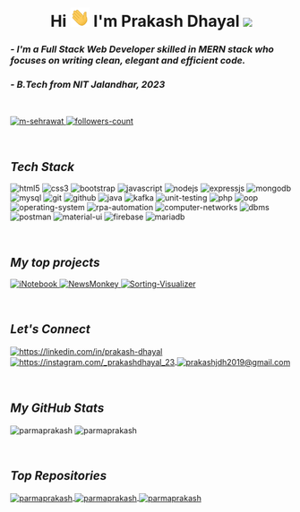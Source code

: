 <!----------------------------------- Heading Section ------------------------------------>
<h1 align="center">
    Hi
    <img src="https://raw.githubusercontent.com/ABSphreak/ABSphreak/master/gifs/Hi.gif" width="35">
    I'm Prakash Dhayal
    <img src="https://camo.githubusercontent.com/d3359cb00ab0b5ed8f2e1fe3fceb4fbaf3b614340f8c0db99c17b9f50b351770/68747470733a2f2f656d6f6a69732e736c61636b6d6f6a69732e636f6d2f656d6f6a69732f696d616765732f313533313834393433302f343234362f626c6f622d73756e676c61737365732e6769663f31353331383439343330" width="35">
</h1>



<!----------------------------------- About Section ------------------------------------>

<h3>
    <i>- I'm a Full Stack Web Developer skilled in MERN stack who focuses on writing clean, elegant and efficient code.</i>
</h3>
<h3>
    <i>- B.Tech from NIT Jalandhar, 2023 </i>
</h3>
<br>



<!----------------------------------- Profile View Section ------------------------------------>

<p align="left">
    <a href="https://github.com/parmaprakash">
        <img src="https://komarev.com/ghpvc/?username=parmaprakash&label=Profile%20views&color=0e75b6&style=flat" alt="m-sehrawat" />
    </a>
    <a href="https://github.com/parmaprakash?tab=followers">
        <img src="https://img.shields.io/github/followers/parmaprakash?label=Followers&style=social" alt="followers-count">
    </a>
</p>
<br>



<!----------------------------------- Tech Stack Section ------------------------------------>

<h2><i>Tech Stack</i></h2>

<p>
    <img src="https://img.shields.io/badge/HTML5-E34F26?style=for-the-badge&logo=html5&logoColor=white" alt="html5" />
    <img src="https://img.shields.io/badge/CSS3-1572B6?style=for-the-badge&logo=css3&logoColor=white" alt="css3" />
    <img src="https://img.shields.io/badge/Bootstrap-563D7C?style=for-the-badge&logo=bootstrap&logoColor=white" alt="bootstrap" />
    <img src="https://img.shields.io/badge/JavaScript-323330?style=for-the-badge&logo=javascript&logoColor=F7DF1E" alt="javascript" />
    <img src="https://img.shields.io/badge/Node.js-339933?style=for-the-badge&logo=nodedotjs&logoColor=white" alt="nodejs" />
    <img src="https://img.shields.io/badge/Express.js-000000?style=for-the-badge&logo=express&logoColor=white" alt="expressjs" />
    <img src="https://img.shields.io/badge/MongoDB-4EA94B?style=for-the-badge&logo=mongodb&logoColor=white" alt="mongodb" />
    <img src="https://img.shields.io/badge/MySQL-4479A1?style=for-the-badge&logo=mysql&logoColor=white" alt="mysql" />
    <img src="https://img.shields.io/badge/Git-f44d27?style=for-the-badge&logo=git&logoColor=white" alt="git" />
    <img src="https://img.shields.io/badge/GitHub-100000?style=for-the-badge&logo=github&logoColor=white" alt="github" />
    <img src="https://img.shields.io/badge/Java-007396?style=for-the-badge&logo=java&logoColor=white" alt="java" />
    <img src="https://img.shields.io/badge/Apache%20Kafka-231F20?style=for-the-badge&logo=apache-kafka&logoColor=white" alt="kafka" />
    <img src="https://img.shields.io/badge/Unit%20Testing-17B34E?style=for-the-badge&logo=junit&logoColor=white" alt="unit-testing" />
    <img src="https://img.shields.io/badge/PHP-777BB4?style=for-the-badge&logo=php&logoColor=white" alt="php" />
    <img src="https://img.shields.io/badge/OOP-239120?style=for-the-badge&logo=python&logoColor=white" alt="oop" />
    <img src="https://img.shields.io/badge/Operating%20System-000000?style=for-the-badge&logo=linux&logoColor=white" alt="operating-system" />
    <img src="https://img.shields.io/badge/RPA%20Automation-FF5733?style=for-the-badge&logo=uipath&logoColor=white" alt="rpa-automation" />
    <img src="https://img.shields.io/badge/Computer%20Networks-00BFFF?style=for-the-badge&logo=cisco&logoColor=white" alt="computer-networks" />
    <img src="https://img.shields.io/badge/DBMS-003B57?style=for-the-badge&logo=oracle&logoColor=white" alt="dbms" />
    <img src="https://img.shields.io/badge/Postman-FF6C37?style=for-the-badge&logo=Postman&logoColor=white" alt="postman" />
    <img src="https://img.shields.io/badge/Material%20UI-007FFF?style=for-the-badge&logo=mui&logoColor=white" alt="material-ui" />
    <img src="https://img.shields.io/badge/Firebase-FFCA28?style=for-the-badge&logo=firebase&logoColor=black" alt="firebase" />
    <img src="https://img.shields.io/badge/MariaDB-003545?style=for-the-badge&logo=mariadb&logoColor=white" alt="mariadb" />
</p>

<br>



<!----------------------------------- Project Section ------------------------------------>

<h2><i>My top projects</i></h2>


<p align="left">
    <a href="https://github.com/parmaprakash/iNotebook" target="_blank">
        <img src="https://img.shields.io/static/v1?style=for-the-badge&message=iNotebook&color=1BB91F&logo=notion&logoColor=FFFFFF&label=" alt="iNotebook" />
    </a>
    <a href="https://github.com/parmaprakash/NewsMonkey" target="_blank">
        <img src="https://img.shields.io/static/v1?style=for-the-badge&message=NewsMonkey&color=FD3A5C&logo=hotjar&logoColor=FFFFFF&label=" alt="NewsMonkey" />
    </a>
    <a href="https://github.com/parmaprakash/Sorting-Visualizer" target="_blank">
        <img src="https://img.shields.io/static/v1?style=for-the-badge&message=Sorting-Visualizer&color=2ECC71&logo=visual-studio-code&logoColor=FFFFFF&label=" alt="Sorting-Visualizer" />
    </a>
</p>

<br>



<!----------------------------------- Social Media Links Section ------------------------------------>

<h2><i>Let's Connect</i></h2>


<p align="left">
    <a href="https://linkedin.com/in/prakash-dhayal/">
        <img align="center" src="https://img.shields.io/badge/LinkedIn-0077B5?style=for-the-badge&logo=linkedin&logoColor=white" alt="https://linkedin.com/in/prakash-dhayal" />
    </a>
    <a href="https://instagram.com/_prakashdhayal_23">
        <img align="center" src="https://img.shields.io/badge/Instagram-E4405F?style=for-the-badge&logo=instagram&logoColor=white" alt="https://instagram.com/_prakashdhayal_23" />
    </a>
    <a title="prakashjdh2019@gmail.com" href="mailto:prakashjdh2019@gmail.com">
        <img align="center" src="https://img.shields.io/badge/Gmail-D14836?style=for-the-badge&logo=gmail&logoColor=white" alt="prakashjdh2019@gmail.com" />
    </a>
</p>
<br>



<!----------------------------------- GitHub Stats Section ------------------------------------>

<h2><i>My GitHub Stats</i></h2>

<p>
    <img align="center" src="https://github-readme-stats.vercel.app/api?username=parmaprakash&show_icons=true&include_all_commits=true&count_private=true&hide=issues,contribs&border_radius=0&locale=en&theme=dark" alt="parmaprakash" height="139" />
    <img align="center" src="https://github-readme-stats.vercel.app/api/top-langs/?username=parmaprakash&layout=compact&exclude_repo=Lybrate-Website-Clone-Version-2.0,Lybrate-Website-Clone,Adidas-Clone&hide=Shell&border_radius=0&theme=dark" alt="parmaprakash" height="139" />
</p>
<br>



<!----------------------------------- Top Repository Section ------------------------------------>

<h2><i>Top Repositories</i></h2>


<p>
    <a href="https://github.com/parmaprakash/iNotebook">
        <img align="center" src="https://github-readme-stats.vercel.app/api/pin/?username=parmaprakash&repo=iNotebook&locale=en&border_radius=0&theme=dark" alt="parmaprakash" />
    </a>
    <a href="https://github.com/parmaprakash/NewsMonkey">
        <img align="center" src="https://github-readme-stats.vercel.app/api/pin/?username=parmaprakash&repo=NewsMonkey&locale=en&border_radius=0&theme=dark" alt="parmaprakash" />
    </a>
    <a href="https://github.com/parmaprakash/Sorting-Visualizer">
        <img align="center" src="https://github-readme-stats.vercel.app/api/pin/?username=parmaprakash&repo=Sorting-Visualizer&locale=en&border_radius=0&theme=dark" alt="parmaprakash" />
    </a>
    
</p>
